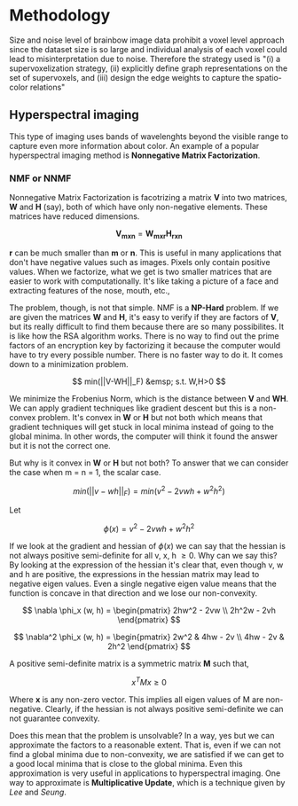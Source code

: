 # Methodology
Size and noise level of brainbow image data prohibit a voxel level approach since the dataset size is so large and individual analysis of each voxel could lead to misinterpretation due to noise. Therefore the strategy used is "(i) a supervoxelization strategy, (ii) explicitly define graph representations on the set of supervoxels, and (iii) design the edge weights to capture the spatio-color relations"

## Hyperspectral imaging
This type of imaging uses bands of wavelenghts beyond the visible range to capture even more information about color. An example of a popular hyperspectral imaging method is **Nonnegative Matrix Factorization**.

### NMF or NNMF
Nonnegative Matrix Factorization is facotrizing a matrix **V** into two matrices, **W** and **H** (say), both of which have only non-negative elements. These matrices have reduced dimensions. 

$$
\mathbf{V_{m x n}} = \mathbf{W_{m x r} H_{r x n}}
$$

**r** can be much smaller than **m** or **n**. This is useful in many applications that don't have negative values such as images. Pixels only contain positive values. When we factorize, what we get is two smaller matrices that are easier to work with computationally. It's like taking a picture of a face and extracting features of the nose, mouth, etc.,

The problem, though, is not that simple. NMF is a **NP-Hard** problem. If we are given the matrices **W** and **H**, it's easy to verify if they are factors of **V**, but its really difficult to find them because there are so many possibilites. It is like how the RSA algorithm works. There is no way to find out the prime factors of an encryption key by factorizing it because the computer would have to try every possible number. There is no faster way to do it. It comes down to a minimization problem. 

$$
min(||V-WH||_F) &emsp; s.t. W,H>0
$$

We minimize the Frobenius Norm, which is the distance between **V** and **WH**. We can apply gradient techniques like gradient descent but this is a non-convex problem. It's convex in **W** or **H** but not both which means that gradient techniques will get stuck in local minima instead of going to the global minima. In other words, the computer will think it found the answer but it is not the correct one. 

But why is it convex in **W** or **H** but not both? To answer that we can consider the case when m = n = 1, the scalar case. 

$$
min(||v - wh||_F) = min(v^2 - 2vwh + w^2h^2)
$$

Let

$$\phi(x) = v^2 - 2vwh + w^2h^2$$

If we look at the gradient and hessian of $\phi(x)$ we can say that the hessian is not always positive semi-definite for all v, x, h $\ge0$. Why can we say this? By looking at the expression of the hessian it's clear that, even though v, w and h are positive, the expressions in the hessian matrix may lead to negative eigen values. Even a single negative eigen value means that the function is concave in that direction and we lose our non-convexity. 

$$
\nabla \phi_x (w, h) = 
\begin{pmatrix}
2hw^2 - 2vw \\
2h^2w - 2vh
\end{pmatrix}
$$

$$
\nabla^2 \phi_x (w, h) = 
\begin{pmatrix}
2w^2 & 4hw - 2v \\
4hw - 2v & 2h^2
\end{pmatrix}
$$

A positive semi-definite matrix is a symmetric matrix **M** such that, 

$$
x^TMx \ge 0
$$

Where **x** is any non-zero vector. This implies all eigen values of M are non-negative. Clearly, if the hessian is not always positive semi-definite we can not guarantee convexity.

Does this mean that the problem is unsolvable? In a way, yes but we can approximate the factors to a reasonable extent. That is, even if we can not find a global minima due to non-convexity, we are satisfied if we can get to a good local minima that is close to the global minima. Even this approximation is very useful in applications to hyperspectral imaging. One way to approximate is **Multiplicative Update**, which is a technique given by *Lee* and *Seung*. 

